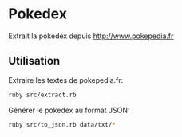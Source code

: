 # Pokedex

Extrait la pokedex depuis http://www.pokepedia.fr

## Utilisation

Extraire les textes de pokepedia.fr:

```bash
ruby src/extract.rb
```

Générer le pokedex au format JSON:

```bash
ruby src/to_json.rb data/txt/*
```
